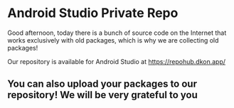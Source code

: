# Android Studio Private Repo


Good afternoon, today there is a bunch of source code on the Internet that works exclusively with old packages, which is why we are collecting old packages! 

Our repository is available for Android Studio at https://repohub.dkon.app/



## You can also upload your packages to our repository! We will be very grateful to you
